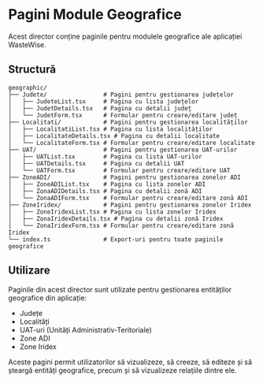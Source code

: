 # Pagini Module Geografice

Acest director conține paginile pentru modulele geografice ale aplicației WasteWise.

## Structură

```
geographic/
├── Judete/                # Pagini pentru gestionarea județelor
│   ├── JudeteList.tsx     # Pagina cu lista județelor
│   ├── JudetDetails.tsx   # Pagina cu detalii județ
│   └── JudetForm.tsx      # Formular pentru creare/editare județ
├── Localitati/            # Pagini pentru gestionarea localităților
│   ├── LocalitatiList.tsx # Pagina cu lista localităților
│   ├── LocalitateDetails.tsx # Pagina cu detalii localitate
│   └── LocalitateForm.tsx # Formular pentru creare/editare localitate
├── UAT/                   # Pagini pentru gestionarea UAT-urilor
│   ├── UATList.tsx        # Pagina cu lista UAT-urilor
│   ├── UATDetails.tsx     # Pagina cu detalii UAT
│   └── UATForm.tsx        # Formular pentru creare/editare UAT
├── ZoneADI/               # Pagini pentru gestionarea zonelor ADI
│   ├── ZoneADIList.tsx    # Pagina cu lista zonelor ADI
│   ├── ZonaADIDetails.tsx # Pagina cu detalii zonă ADI
│   └── ZonaADIForm.tsx    # Formular pentru creare/editare zonă ADI
├── ZoneIridex/            # Pagini pentru gestionarea zonelor Iridex
│   ├── ZoneIridexList.tsx # Pagina cu lista zonelor Iridex
│   ├── ZonaIridexDetails.tsx # Pagina cu detalii zonă Iridex
│   └── ZonaIridexForm.tsx # Formular pentru creare/editare zonă Iridex
└── index.ts               # Export-uri pentru toate paginile geografice
```

## Utilizare

Paginile din acest director sunt utilizate pentru gestionarea entităților geografice din aplicație:

- Județe
- Localități
- UAT-uri (Unități Administrativ-Teritoriale)
- Zone ADI
- Zone Iridex

Aceste pagini permit utilizatorilor să vizualizeze, să creeze, să editeze și să șteargă entități geografice, precum și să vizualizeze relațiile dintre ele.
